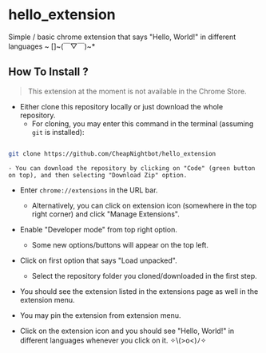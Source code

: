 # hello_extension

Simple / basic chrome extension that says "Hello, World!" in different languages ~ []\~(￣▽￣)\~*

## How To Install ?

> This extension at the moment is not available in the Chrome Store.

- Either clone this repository locally or just download the whole repository.
    - For cloning, you may enter this command in the terminal (assuming `git` is installed): 

```bash

git clone https://github.com/CheapNightbot/hello_extension
```
    - You can download the repository by clicking on "Code" (green button on top), and then selecting "Download Zip" option.

- Enter `chrome://extensions` in the URL bar. 
    - Alternatively, you can click on extension icon (somewhere in the top right corner) and click "Manage Extensions". 

- Enable "Developer mode" from top right option. 
    - Some new options/buttons will appear on the top left. 

- Click on first option that says "Load unpacked". 
    - Select the repository folder you cloned/downloaded in the first step.

- You should see the extension listed in the extensions page as well in the extension menu. 

- You may pin the extension from extension menu. 

- Click on the extension icon and you should see "Hello, World!" in different languages whenever you click on it. ✧⁠\⁠(⁠>⁠o⁠<⁠)⁠ﾉ⁠✧